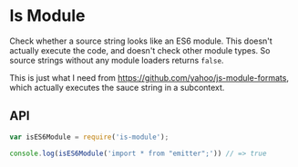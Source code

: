 # Is Module

Check whether a source string looks like an ES6 module.
This doesn't actually execute the code,
and doesn't check other module types.
So source strings without any module loaders returns `false`.

This is just what I need from https://github.com/yahoo/js-module-formats, which actually executes the sauce string in a subcontext.

## API

```js
var isES6Module = require('is-module');

console.log(isES6Module('import * from "emitter";')) // => true
```